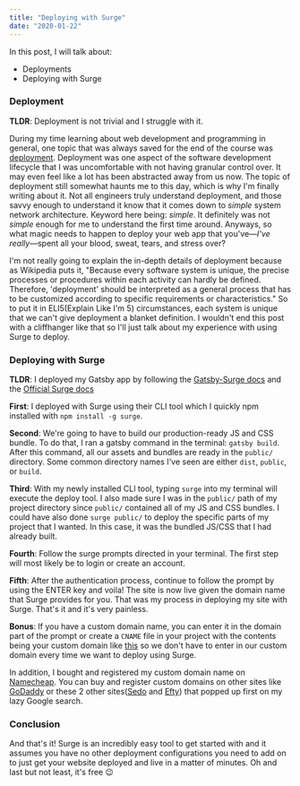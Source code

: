 ```yaml
---
title: "Deploying with Surge"
date: "2020-01-22"
---
```


In this post, I will talk about:

* Deployments
* Deploying with Surge

### Deployment

__TLDR__: Deployment is not trivial and I struggle with it.

During my time learning about web development and programming in general, one topic that was always saved for the end of the course was [deployment](https://en.wikipedia.org/wiki/Software_deployment). Deployment was one aspect of the software development lifecycle that I was uncomfortable with not having granular control over. It may even feel like a lot has been abstracted away from us now. The topic of deployment still somewhat haunts me to this day, which is why I'm finally writing about it. Not all engineers truly understand deployment, and those savvy enough to understand it know that it comes down to _simple_ system network architecture. Keyword here being: _simple_. It definitely was not _simple_ enough for me to understand the first time around.
Anyways, so what magic needs to happen to deploy your web app that you've—_I've really_—spent all your blood, sweat, tears, and stress over?

I'm not really going to explain the in-depth details of deployment because as Wikipedia puts it, "Because every software system is unique, the precise processes or procedures within each activity can hardly be defined. Therefore, 'deployment' should be interpreted as a general process that has to be customized according to specific requirements or characteristics." So to put it in ELI5(Explain Like I'm 5) circumstances, each system is unique that we can't give deployment a blanket definition. I wouldn't end this post with a cliffhanger like that so I'll just talk about my experience with using Surge to deploy.

### Deploying with Surge

__TLDR__: I deployed my Gatsby app by following the [Gatsby-Surge docs](https://www.gatsbyjs.org/docs/deploying-to-surge/) and the [Official Surge docs](https://surge.sh/)

__First__: I deployed with Surge using their CLI tool which I quickly npm installed with `npm install -g surge`.

__Second__: We're going to have to build our production-ready JS and CSS bundle. To do that, I ran a gatsby command in the terminal: `gatsby build`. After this command, all our assets and bundles are ready in the `public/` directory. Some common directory names I've seen are either `dist`, `public`, or `build`.

__Third__: With my newly installed CLI tool, typing `surge` into my terminal will execute the deploy tool. I also made sure I was in the `public/` path of my project directory since `public/` contained all of my JS and CSS bundles. I could have also done `surge public/` to deploy the specific parts of my project that I wanted. In this case, it was the bundled JS/CSS that I had already built.

__Fourth__: Follow the surge prompts directed in your terminal. The first step will most likely be to login or create an account.

__Fifth__: After the authentication process, continue to follow the prompt by using the ENTER key and voila! The site is now live given the domain name that Surge provides for you. That was my process in deploying my site with Surge. That's it and it's very painless.

__Bonus__: If you have a custom domain name, you can enter it in the domain part of the prompt or create a `CNAME` file in your project with the contents being your custom domain like [this](https://github.com/klammm/all-things-random/blob/master/CNAME) so we don't have to enter in our custom domain every time we want to deploy using Surge.

In addition, I bought and registered my custom domain name on [Namecheap](https://www.namecheap.com/). You can buy and register custom domains on other sites like [GoDaddy](https://www.godaddy.com/) or these 2 other sites([Sedo](https://sedo.com/us/) and [Efty](https://www.efty.com/)) that popped up first on my lazy Google search.

### Conclusion

And that's it! Surge is an incredibly easy tool to get started with and it assumes you have no other deployment configurations you need to add on to just get your website deployed and live in a matter of minutes. Oh and last but not least, it's free 😉
